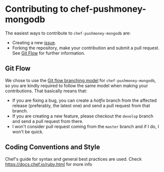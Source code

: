Contributing to chef-pushmoney-mongodb
=======================

The easiest ways to contribute to `chef-pushmoney-mongodb` are:


  * Creating a new [issue].
  * Forking the repository, make your contribution and submit a pull request.
    See [Git Flow](#git-flow) for further information.

[issue]: https://github.com/grey-systems/chef-greysystems-mongodb/issues

Git Flow
--------
We chose to use the [Git flow branching model][flow] for `chef-pushmoney-mongodb`, so you are
kindly required to follow the same model when making your contributions.  That
basically means that:

  * If you are fixing a bug, you can create a *hotfix* branch from the affected
  release (preferably, the latest one) and send a pull request from that branch.
  * If you are creating a new feature, please checkout the `develop` branch and
  send a pull request from there.
  * I won't consider pull request coming from the `master` branch and if I do, I
    won't be quick.

[flow]: http://nvie.com/posts/a-successful-git-branching-model/

Coding Conventions and Style
----------------------------
Chef's guide for syntax and general best practices are used. Check https://docs.chef.io/ruby.html for more info
